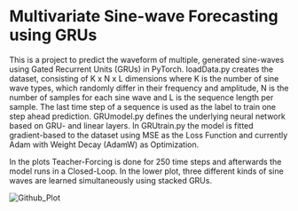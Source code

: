 # Multivariate Sine-wave Forecasting using GRUs
This is a project to predict the waveform of multiple, generated sine-waves using Gated Recurrent Units (GRUs) in PyTorch. loadData.py creates the dataset, consisting of K x N x L dimensions where K is the number of sine wave types, which randomly differ in their frequency and amplitude, N is the number of samples for each sine wave and L is the sequence length per sample. The last time step of a sequence is used as the label to train one step ahead prediction. GRUmodel.py defines the underlying neural network based on GRU- and linear layers. In GRUtrain.py the model is fitted gradient-based to the dataset using MSE as the Loss Function and currently Adam with Weight Decay (AdamW) as Optimization. 

In the plots Teacher-Forcing is done for 250 time steps and afterwards the model runs in a Closed-Loop. In the lower plot, three different kinds of sine waves are learned simultaneously using stacked GRUs.

<img alt="Github_Plot" src="https://user-images.githubusercontent.com/56418155/153687881-cdcb3ef3-7043-4f6c-a73b-8dfc3dfe8d14.png">

